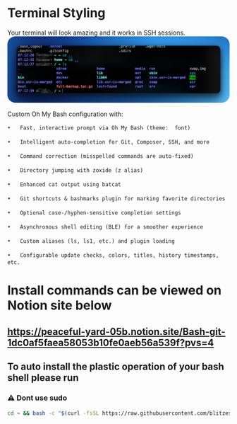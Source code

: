 # Terminal Styling #

Your terminal will look amazing and it works in SSH sessions.![alt text](oh_my_bash.png)

Custom Oh My Bash configuration with:

	•	Fast, interactive prompt via Oh My Bash (theme:  font)

	•	Intelligent auto‑completion for Git, Composer, SSH, and more

	•	Command correction (misspelled commands are auto‑fixed)

	•	Directory jumping with zoxide (z alias)

	•	Enhanced cat output using batcat

	•	Git shortcuts & bashmarks plugin for marking favorite directories

	•	Optional case‑/hyphen‑sensitive completion settings

	•	Asynchronous shell editing (BLE) for a smoother experience

	•	Custom aliases (ls, ls1, etc.) and plugin loading

	•	Configurable update checks, colors, titles, history timestamps, etc.

	
# Install commands can be viewed on Notion site below #

## https://peaceful-yard-05b.notion.site/Bash-git-1dc0af5faea58053b10fe0aeb56a539f?pvs=4 ##

## To auto install the plastic operation of your bash shell please run ##
### ⚠️ Dont use sudo ###

```bash
cd ~ && bash -c "$(curl -fsSL https://raw.githubusercontent.com/blitzes27/linux/main/interior_terminal_decoration/auto_install.sh)"

